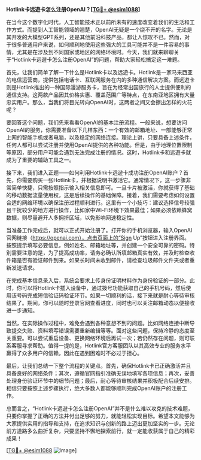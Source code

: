 **Hotlink卡远遊卡怎么注册OpenAI？[[TG💪+ @esim1088](https://t.me/s/esim1088)]**

在当今这个数字化时代，人工智能技术正以前所未有的速度改变着我们的生活和工作方式。而提到人工智能领域的翘楚，OpenAI无疑是一个绕不开的名字。无论是其开发的大模型GPT系列，还是其他前沿科技产品，都让人惊叹不已。然而，对于很多普通用户来说，如何顺利地使用这些强大的工具可能并不是一件容易的事情，尤其是在涉及到不同国家或地区的网络环境时。今天，我们就来聊聊关于“Hotlink卡远遊卡怎么注册OpenAI”的问题，帮助大家轻松搞定这一难题。

首先，让我们简单了解一下什么是Hotlink卡以及远遊卡。Hotlink是一家马来西亚的电信运营商，提供包括电话卡、互联网服务在内的多种通信解决方案。而远遊卡则是Hotlink推出的一种国际漫游服务卡，旨在为经常出国旅行的人士提供便利的通信支持。这两款产品因其价格实惠、覆盖范围广等特点，在东南亚地区拥有大量忠实用户。那么，当我们将目光转向OpenAI时，这两者之间又会擦出怎样的火花呢？

要回答这个问题，我们先来看看OpenAI的基本注册流程。一般来说，想要访问OpenAI的服务，你需要准备以下几样东西：一个有效的邮箱地址、一部能够正常上网的智能手机或者电脑，以及稳定的网络连接。理论上讲，只要具备上述条件，任何人都可以尝试注册并使用OpenAI提供的各种功能。但是，由于地理位置限制等原因，部分用户可能会遇到无法完成注册的情况。这时，Hotlink卡和远遊卡就成为了重要的辅助工具之一。

接下来，我们进入正题——如何利用Hotlink卡远遊卡成功注册OpenAI账户？首先，你需要购买一张Hotlink卡，并根据说明书激活它。通常情况下，这一步骤非常简单快捷，只需按照指示输入相关信息即可。一旦卡片被激活，你就获得了基础的移动数据流量使用权，这是后续操作的基础保障。接着，我们需要考虑如何设置合适的网络环境以确保注册过程顺利进行。这里有一个小技巧：建议选择信号较强且干扰较少的地方进行操作，比如家中Wi-Fi环境下效果最佳；如果必须依赖蜂窝数据，则尽量避开人多拥挤区域，以免影响网速稳定性。

当准备工作完成后，就可以正式开始注册了。打开你的手机浏览器，输入OpenAI官网链接（https://openai.com），点击页面上的“Sign Up”按钮进入注册界面。按照提示填写必要信息，例如姓名、邮箱地址等，并创建一个安全可靠的密码。特别需要注意的是，为了提高成功率，请务必确认所填邮箱真实有效，并及时检查收件箱是否有验证邮件到来。如果长时间未收到邮件，请检查垃圾邮件文件夹或者重新发送请求。

在完成基本信息录入后，系统会要求上传身份证明材料作为身份验证的一部分。此时，你可以将Hotlink卡插入设备中，通过拨号功能获取自己的手机号码，然后使用该号码完成短信验证码验证环节。如果一切顺利的话，接下来就是耐心等待审核结果了。期间，你可以随时登录官网查看进度，同时也可以关注邮箱动态以便接收进一步通知。

当然，在实际操作过程中，难免会遇到各种意想不到的问题。比如网络连接中断导致提交失败、资料填写错误需要重新编辑等等。面对这些问题，保持冷静的态度至关重要。可以尝试重启设备、更换网络环境后再试一次；若仍然存在问题，则可联系客服寻求帮助。值得一提的是，Hotlink官方客服团队以其高效专业的服务水平赢得了众多用户的信赖，因此在遇到困难时不必过于担心。

最后，让我们总结一下整个流程的关键点。首先，确保Hotlink卡已正确激活并且具备良好的网络条件；其次，遵循官网指引准确无误地填写各项信息；再次，妥善处理身份验证环节中的细节问题；最后，耐心等待审核结果并积极配合后续安排。相信只要按照上述步骤执行，绝大多数人都能够顺利完成OpenAI账户的注册工作。

总而言之，“Hotlink卡远遊卡怎么注册OpenAI”并不是什么难以攻克的技术难题，只要你掌握了正确的方法并付出足够的努力，就能轻松实现目标。希望本文能够为大家提供实用的指导和支持，在追求知识与创新的路上迈出更加坚实的一步。无论前方道路多么曲折复杂，只要坚持不懈地探索前行，就一定能收获属于自己的精彩成果！

[[TG💪+ @esim1088](https://t.me/s/esim1088) ![Image](https://i.postimg.cc/4NQfJmqS/Snipaste-2025-05-13-00-14-12.png)]